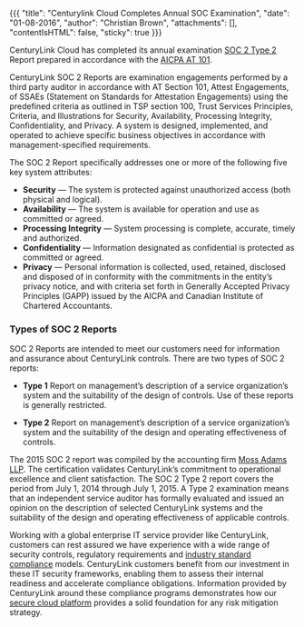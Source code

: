 {{{
  "title": "Centurylink Cloud Completes Annual SOC Examination",
  "date": "01-08-2016",
  "author": "Christian Brown",
  "attachments": [],
  "contentIsHTML": false,
  "sticky": true
}}}

CenturyLink Cloud has completed its annual examination [SOC 2 Type 2](https://www.ctl.io/compliance/soc-2/) Report prepared in accordance with the [AICPA AT 101](http://www.aicpa.org/InterestAreas/FRC/AssuranceAdvisoryServices/Pages/AICPASOC2Report.aspx).

CenturyLink SOC 2 Reports are examination engagements performed by a third party auditor in accordance with AT Section 101, Attest Engagements, of SSAEs (Statement on Standards for Attestation Engagements) using the predefined criteria as outlined in TSP section 100, Trust Services Principles, Criteria, and Illustrations for Security, Availability, Processing Integrity, Confidentiality, and Privacy. A system is designed, implemented, and operated to achieve specific business objectives in accordance with management-specified requirements.

The SOC 2 Report specifically addresses one or more of the following five key system attributes:

* **Security** — The system is protected against unauthorized access (both physical and logical).
* **Availability** — The system is available for operation and use as committed or agreed.
* **Processing Integrity** — System processing is complete, accurate, timely and authorized.
* **Confidentiality** — Information designated as confidential is protected as committed or agreed.
* **Privacy** — Personal information is collected, used, retained, disclosed and disposed of in conformity with the commitments in the entity’s privacy notice, and with criteria set forth in Generally Accepted Privacy Principles (GAPP) issued by the AICPA and Canadian Institute of Chartered Accountants.

### Types of SOC 2 Reports
SOC 2 Reports are intended to meet our customers need for information and assurance about CenturyLink controls. There are two types of SOC 2 reports:

* **Type 1**
Report on management’s description of a service organization’s system and the suitability of the design of controls. Use of these reports is generally restricted.

* **Type 2**
Report on management’s description of a service organization’s system and the suitability of the design and operating effectiveness of controls.

The 2015 SOC 2 report was compiled by the accounting firm [Moss Adams LLP](http://www.mossadams.com/services/advisory/information-technology/it-compliance/ssae-16). The certification validates CenturyLink’s commitment to operational excellence and client satisfaction. The SOC 2 Type 2 report covers the period from July 1, 2014 through July 1, 2015. A Type 2 examination means that an independent service auditor has formally evaluated and issued an opinion on the description of selected CenturyLink systems and the suitability of the design and operating effectiveness of applicable controls.

Working with a global enterprise IT service provider like CenturyLink, customers can rest assured we have experience with a wide range of security controls, regulatory requirements and [industry standard compliance](https://www.ctl.io/compliance/) models. CenturyLink customers benefit from our investment in these IT security frameworks, enabling them to assess their internal readiness and accelerate compliance obligations. Information provided by CenturyLink around these compliance programs demonstrates how our [secure cloud platform](https://www.ctl.io/cloud-platform/) provides a solid foundation for any risk mitigation strategy.
